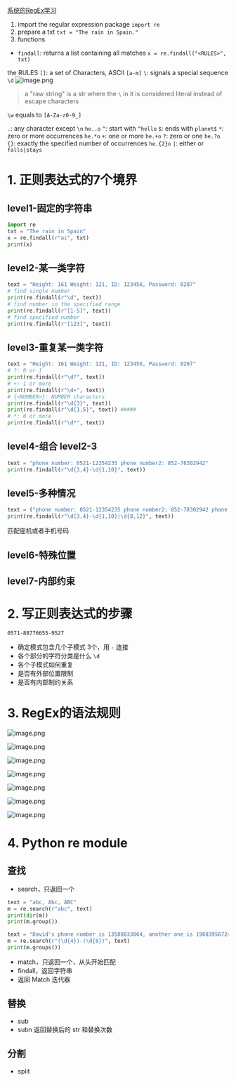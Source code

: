 [系统的RegEx学习](https://deerchao.cn/tutorials/regex/regex.htm#)

1. import the regular expression package
	`import re`
2. prepare a txt
	`txt = "The rain in Spain."`
3. functions 
- `findall`: returns a list containing all matches
	`x = re.findall("<RULES>", txt)`

the RULES 
`[]`: a set of Characters, ASCII
	`[a-m]`
`\`: signals a  special sequence
	`\d`
	![image.png](https://cdn.jsdelivr.net/gh/Pokemongle/img_bed_0@main/img/202504201624784.png)
> a "raw string" is a str where the `\` in it is considered literal instead of escape characters 

`\w` equals to `[A-Za-z0-9_]`

`.`: any character except `\n`
	`he..o`
`^`: start with
	`^hello`
`$`: ends with
	`planet$`
`*`: zero or more occurrences
	`he.*o`
`+`: one or more
	`he.+o`
`?`: zero or one
	`he.?o`
`{}`: exactly the specified number of occurrences 
	`he.{2}o`
`|`: either or
	`falls|stays`

# 1. 正则表达式的7个境界
## level1-固定的字符串
```python
import re
txt = "The rain in Spain"
x = re.findall(r"ai", txt)
print(x)
```
## level2-某一类字符
```python 
text = "Height: 161 Weight: 121, ID: 123456, Password: 8207"
# find single number
print(re.findall(r"\d", text))
# find number in the specified range
print(re.findall(r"[1-5]", text))
# find specified number
print(re.findall(r"[123]", text))
```

## level3-重复某一类字符
```python
text = "Height: 161 Weight: 121, ID: 123456, Password: 8207"
# ?: 0 or 1
print(re.findall(r"\d?", text))
# +: 1 or more
print(re.findall(r"\d+", text))
# {<NUMBER>}: NUMBER characters
print(re.findall(r"\d{3}", text))
print(re.findall(r"\d{1,5}", text)) #####
# *: 0 or more
print(re.findall(r"\d*", text))
```

## level4-组合 level2-3
```python
text = "phone number: 0521-12354235 phone number2: 852-78302942"
print(re.findall(r"\d{3,4}-\d{1,10}", text))
```

## level5-多种情况
```python
text = ("phone number: 0521-12354235 phone number2: 852-78302942 phone number3: 15270169033")
print(re.findall(r"\d{3,4}-\d{1,10}|\d{8,12}", text))
```
匹配座机或者手机号码

## level6-特殊位置

## level7-内部约束

# 2. 写正则表达式的步骤
`0571-88776655-9527`
- 确定模式包含几个子模式
	3个，用 `-` 连接
- 各个部分的字符分类是什么
	`\d`
- 各个子模式如何重复
- 是否有外部位置限制
- 是否有内部制约关系

# 3. RegEx的语法规则
![image.png](https://cdn.jsdelivr.net/gh/Pokemongle/img_bed_0@main/img/202504271548898.png)

![image.png](https://cdn.jsdelivr.net/gh/Pokemongle/img_bed_0@main/img/202504271548925.png)

![image.png](https://cdn.jsdelivr.net/gh/Pokemongle/img_bed_0@main/img/202504271550216.png)

![image.png](https://cdn.jsdelivr.net/gh/Pokemongle/img_bed_0@main/img/202504271552253.png)

![image.png](https://cdn.jsdelivr.net/gh/Pokemongle/img_bed_0@main/img/202504271557311.png)

![image.png](https://cdn.jsdelivr.net/gh/Pokemongle/img_bed_0@main/img/202504271557141.png)

![image.png](https://cdn.jsdelivr.net/gh/Pokemongle/img_bed_0@main/img/202504271558087.png)

# 4. Python re module
## 查找
- search，只返回一个
```python
text = "abc, Abc, ABC"
m = re.search(r"abc", text)
print(dir(m))
print(m.group())

text = "David's phone number is 13588033064, another one is 19083956724, she's favorite numbers are 01234567891, her home number is 0571-70169033"
m = re.search(r"(\d{4})-(\d{8})", text)
print(m.groups())
```
- match，只返回一个，从头开始匹配
- findall，返回字符串
- 返回 Match 迭代器
## 替换
- sub
- subn 返回替换后的 str 和替换次数
## 分割
- split
